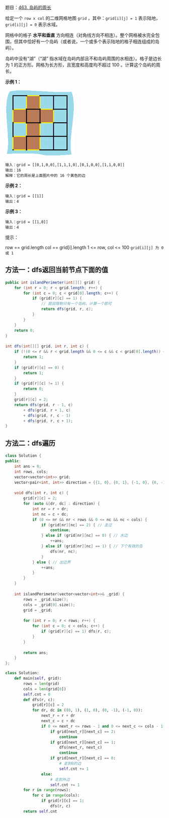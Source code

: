 题目：[463. 岛屿的周长](https://leetcode.cn/problems/island-perimeter/)

给定一个 `row x col` 的二维网格地图 `grid` ，其中：`grid[i][j] = 1` 表示陆地， `grid[i][j] = 0` 表示水域。

网格中的格子 **水平和垂直** 方向相连（对角线方向不相连）。整个网格被水完全包围，但其中恰好有一个岛屿（或者说，一个或多个表示陆地的格子相连组成的岛屿）。

岛屿中没有“湖”（“湖” 指水域在岛屿内部且不和岛屿周围的水相连）。格子是边长为 1 的正方形。网格为长方形，且宽度和高度均不超过 100 。计算这个岛屿的周长。

**示例 1：**

![img](../../img/island.png)

```
输入：grid = [[0,1,0,0],[1,1,1,0],[0,1,0,0],[1,1,0,0]]
输出：16
解释：它的周长是上面图片中的 16 个黄色的边
```

**示例 2：**

```
输入：grid = [[1]]
输出：4
```

**示例 3：**

```
输入：grid = [[1,0]]
输出：4
```

提示：

row == grid.length
col == grid[i].length
1 <= row, col <= 100
`grid[i][j] 为 0 或 1`

## 方法一：dfs返回当前节点下面的值

```java
public int islandPerimeter(int[][] grid) {
    for (int r = 0; r < grid.length; r++) {
        for (int c = 0; c < grid[0].length; c++) {
            if (grid[r][c] == 1) {
                // 题目限制只有一个岛屿，计算一个即可
                return dfs(grid, r, c);
            }
        }
    }
    return 0;
}

int dfs(int[][] grid, int r, int c) {
    if (!(0 <= r && r < grid.length && 0 <= c && c < grid[0].length)) {
        return 1;
    }
    if (grid[r][c] == 0) {
        return 1;
    }
    if (grid[r][c] != 1) {
        return 0;
    }
    grid[r][c] = 2;
    return dfs(grid, r - 1, c)
        + dfs(grid, r + 1, c)
        + dfs(grid, r, c - 1)
        + dfs(grid, r, c + 1);
}
```

## 方法二：dfs遍历

```cpp
class Solution {
public:
    int ans = 0;
    int rows, cols;
    vector<vector<int>> grid;
    vector<pair<int, int>> direction = {{1, 0}, {0, 1}, {-1, 0}, {0, -1}};

    void dfs(int r, int c) {
        grid[r][c] = 2;
        for (auto &[dr, dc] : direction) {
            int nr = r + dr;
            int nc = c + dc;
            if (0 <= nr && nr < rows && 0 <= nc && nc < cols) {
                if (grid[nr][nc] == 2) { // 走过
                    continue;
                } else if (grid[nr][nc] == 0) { // 水边
                    ++ans;
                } else if (grid[nr][nc] == 1) { // 下个有效的岛
                    dfs(nr, nc);
                }
            } else { // 出边界
                ++ans;
            }
        }
    }

    int islandPerimeter(vector<vector<int>>& _grid) {
        rows = _grid.size();
        cols = _grid[0].size();
        grid = _grid;

        for (int r = 0; r < rows; r++) {
            for (int c = 0; c < cols; c++) {
                if (grid[r][c] == 1) dfs(r, c);
            }
        }

        return ans;
    }
};
```



```python
class Solution:
    def main(self, grid):
        rows = len(grid)
        cols = len(grid[0])
        self.cnt = 0
        def dfs(r, c):
            grid[r][c] = 2
            for dr, dc in ((0, 1), (1, 0), (0, -1), (-1, 0)):
                next_r = r + dr
                next_c = c + dc
                if 0 <= next_r <= rows - 1 and 0 <= next_c <= cols - 1:
                    if grid[next_r][next_c] == 2:
                        continue
                    if grid[next_r][next_c] == 1:
                        dfs(next_r, next_c)
                        continue
                    if grid[next_r][next_c] == 0:
                        # 走到0的边
                        self.cnt += 1
                else:
                    # 走到外边
                    self.cnt += 1
        for r in range(rows):
            for c in range(cols):
                if grid[r][c] == 1:
                    dfs(r, c)
        return self.cnt
